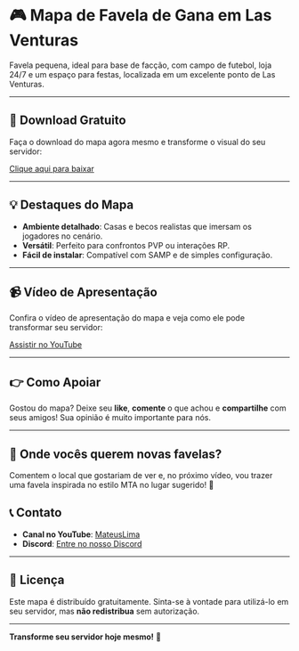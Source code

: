 # 🎮 Mapa de Favela de Gana em Las Venturas

Favela pequena, ideal para base de facção, com campo de futebol, loja 24/7 e um espaço para festas, localizada em um excelente ponto de Las Venturas.

---

## 🔗 Download Gratuito

Faça o download do mapa agora mesmo e transforme o visual do seu servidor:

[Clique aqui para baixar](https://github.com/mateusdelimap/mapas/blob/main/Mapa-2/favelinhalvgana)

---

## 💡 Destaques do Mapa

- **Ambiente detalhado**: Casas e becos realistas que imersam os jogadores no cenário.
- **Versátil**: Perfeito para confrontos PVP ou interações RP.
- **Fácil de instalar**: Compatível com SAMP e de simples configuração.

---

## 📹 Vídeo de Apresentação

Confira o vídeo de apresentação do mapa e veja como ele pode transformar seu servidor:

[Assistir no YouTube](https://youtu.be/gNvjgPARzJg)

---

## 👉 Como Apoiar

Gostou do mapa? Deixe seu **like**, **comente** o que achou e **compartilhe** com seus amigos! Sua opinião é muito importante para nós.

---

## 🚀 Onde vocês querem novas favelas?

Comentem o local que gostariam de ver e, no próximo vídeo, vou trazer uma favela inspirada no estilo MTA no lugar sugerido! 🚀  


## 📞 Contato

- **Canal no YouTube**: [MateusLima](https://www.youtube.com/@limamaper)
- **Discord**: [Entre no nosso Discord](https://discord.gg/u2PUJGxHhC)

---

## 📄 Licença

Este mapa é distribuído gratuitamente. Sinta-se à vontade para utilizá-lo em seu servidor, mas **não redistribua** sem autorização.

---

**Transforme seu servidor hoje mesmo!** 🚀